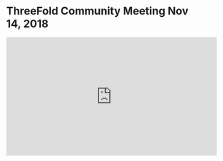 # ThreeFold Community Meeting Nov 14, 2018

<iframe width="560" height="315" src="https://www.youtube.com/embed/irS1X_DR06w" frameborder="0" allow="autoplay; encrypted-media; " allowfullscreen></iframe>
